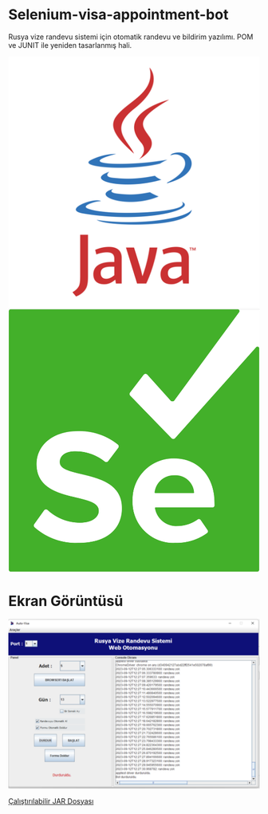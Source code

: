 # Selenium-visa-appointment-bot
Rusya vize randevu sistemi için otomatik randevu ve bildirim yazılımı. POM ve JUNIT ile yeniden tasarlanmış hali.

![Java](readmeRes/java-logo.png)  ![Selenium](readmeRes/selenium_logo.png)

# Ekran Görüntüsü
![Ekran Görüntüsü](readmeRes/visa.png)

[Çalıştırılabilir JAR Dosyası](https://github.com/tahaakocer/visa-appointment-JAR "Çalıştırılabilir JAR Dosyası")
